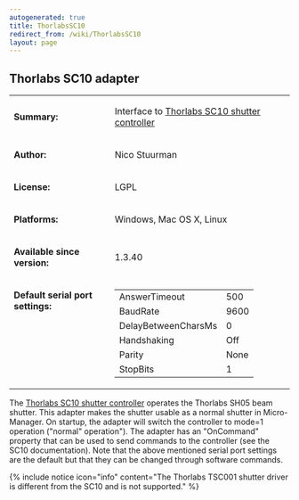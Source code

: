 ```yaml
---
autogenerated: true
title: ThorlabsSC10
redirect_from: /wiki/ThorlabsSC10
layout: page
---
```


## Thorlabs SC10 adapter

<table cellspacing=3>
<tr>
<td markdown="1">

**Summary:**

</td>
<td markdown="1" valign="top">

Interface to [Thorlabs SC10 shutter
controller](http://www.thorlabs.com/thorProduct.cfm?partNumber=SC10)

</td>
</tr>
<tr>
<td markdown="1">

**Author:**

</td>
<td markdown="1">

Nico Stuurman

</td>
</tr>
<tr>
<td markdown="1">

**License:**

</td>
<td markdown="1">

LGPL

</td>
</tr>
<tr>
<td markdown="1">

**Platforms:**

</td>
<td markdown="1">

Windows, Mac OS X, Linux

</td>
</tr>
<tr>
<td markdown="1">

**Available since version:**

</td>
<td markdown="1">

1.3.40

</td>
</tr>
<tr>
<td markdown="1" valign=top>

**Default serial port settings:**

</td>
<td markdown="1" valign=top>

|                     |      |
|---------------------|------|
| AnswerTimeout       | 500  |
| BaudRate            | 9600 |
| DelayBetweenCharsMs | 0    |
| Handshaking         | Off  |
| Parity              | None |
| StopBits            | 1    |

</td>
</tr>
</table>


The [Thorlabs SC10 shutter
controller](http://www.thorlabs.com/newgrouppage9.cfm?objectGroup_ID=927)
operates the Thorlabs SH05 beam shutter. This adapter makes the shutter
usable as a normal shutter in Micro-Manager. On startup, the adapter
will switch the controller to mode=1 operation ("normal" operation").
The adapter has an "OnCommand" property that can be used to send
commands to the controller (see the SC10 documentation). Note that the
above mentioned serial port settings are the default but that they can
be changed through software commands.

{% include notice icon="info" content="The Thorlabs TSC001 shutter driver is different from the SC10 and is not supported." %}
